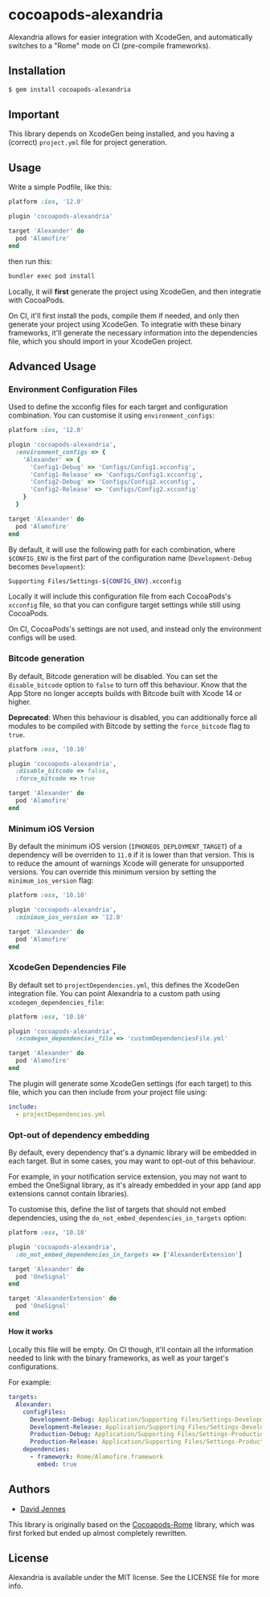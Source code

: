 # cocoapods-alexandria

Alexandria allows for easier integration with XcodeGen, and automatically switches to a "Rome" mode on CI (pre-compile frameworks).

## Installation

```bash
$ gem install cocoapods-alexandria
```

## Important

This library depends on XcodeGen being installed, and you having a (correct) `project.yml` file for project generation.

## Usage 

Write a simple Podfile, like this:

```ruby
platform :ios, '12.0'

plugin 'cocoapods-alexandria'

target 'Alexander' do
  pod 'Alamofire'
end
```

then run this:

```bash
bundler exec pod install
```

Locally, it will **first** generate the project using XcodeGen, and then integratie with CocoaPods.

On CI, it'll first install the pods, compile them if needed, and only then generate your project using XcodeGen. To integratie with these binary frameworks, it'll generate the necessary information into the dependencies file, which you should import in your XcodeGen project.

## Advanced Usage

### Environment Configuration Files

Used to define the xcconfig files for each target and configuration combination. You can customise it using `environment_configs`:

```ruby
platform :ios, '12.0'

plugin 'cocoapods-alexandria',
  :environment_configs => {
    'Alexander' => {
      'Config1-Debug' => 'Configs/Config1.xcconfig',
      'Config1-Release' => 'Configs/Config1.xcconfig',
      'Config2-Debug' => 'Configs/Config2.xcconfig',
      'Config2-Release' => 'Configs/Config2.xcconfig'
    }
  }

target 'Alexander' do
  pod 'Alamofire'
end
```

By default, it will use the following path for each combination, where `$CONFIG_ENV` is the first part of the configuration name (`Development-Debug` becomes `Development`):

```bash
Supporting Files/Settings-${CONFIG_ENV}.xcconfig
```

Locally it will include this configuration file from each CocoaPods's `xcconfig` file, so that you can configure target settings while still using CocoaPods.

On CI, CocoaPods's settings are not used, and instead only the environment configs will be used.

### Bitcode generation

By default, Bitcode generation will be disabled. You can set the `disable_bitcode` option to `false` to turn off this behaviour. Know that the App Store no longer accepts builds with Bitcode built with Xcode 14 or higher.

**Deprecated**: When this behaviour is disabled, you can additionally force all modules to be compiled with Bitcode by setting the `force_bitcode` flag to `true`.

```ruby
platform :osx, '10.10'

plugin 'cocoapods-alexandria',
  :disable_bitcode => false,
  :force_bitcode => true

target 'Alexander' do
  pod 'Alamofire'
end
```

### Minimum iOS Version

By default the minimum iOS version (`IPHONEOS_DEPLOYMENT_TARGET`) of a dependency will be overriden to `11.0` if it is lower than that version. This is to reduce the amount of warnings Xcode will generate for unsupported versions. You can override this minimum version by setting the `minimum_ios_version` flag:

```ruby
platform :osx, '10.10'

plugin 'cocoapods-alexandria',
  :minimum_ios_version => '12.0'

target 'Alexander' do
  pod 'Alamofire'
end
```

### XcodeGen Dependencies File

By default set to `projectDependencies.yml`, this defines the XcodeGen integration file. You can point Alexandria to a custom path using `xcodegen_dependencies_file`:

```ruby
platform :osx, '10.10'

plugin 'cocoapods-alexandria',
  :xcodegen_dependencies_file => 'customDependenciesFile.yml'

target 'Alexander' do
  pod 'Alamofire'
end
```

The plugin will generate some XcodeGen settings (for each target) to this file, which you can then include from your project file using:

```yaml
include:
  - projectDependencies.yml
```

### Opt-out of dependency embedding

By default, every dependency that's a dynamic library will be embedded in each target. But in some cases, you may want to opt-out of this behaviour.

For example, in your notification service extension, you may not want to embed the OneSignal library, as it's already embedded in your app (and app extensions cannot contain libraries).

To customise this, define the list of targets that should not embed dependencies, using the `do_not_embed_dependencies_in_targets` option:

```ruby
platform :osx, '10.10'

plugin 'cocoapods-alexandria',
  :do_not_embed_dependencies_in_targets => ['AlexanderExtension']

target 'Alexander' do
  pod 'OneSignal'
end

target 'AlexanderExtension' do
  pod 'OneSignal'
end
```

#### How it works

Locally this file will be empty. On CI though, it'll contain all the information needed to link with the binary frameworks, as well as your target's configurations.

For example:

```yaml
targets:
  Alexander:
    configFiles:
      Development-Debug: Application/Supporting Files/Settings-Development.xcconfig
      Development-Release: Application/Supporting Files/Settings-Development.xcconfig
      Production-Debug: Application/Supporting Files/Settings-Production.xcconfig
      Production-Release: Application/Supporting Files/Settings-Production.xcconfig
    dependencies:
      - framework: Rome/Alamofire.framework
        embed: true
```

## Authors

* [David Jennes](https://github.com/djbe)

This library is originally based on the [Cocoapods-Rome](https://github.com/CocoaPods/Rome) library, which was first forked but ended up almost completely rewritten.

## License

Alexandria is available under the MIT license. See the LICENSE file for more info.
